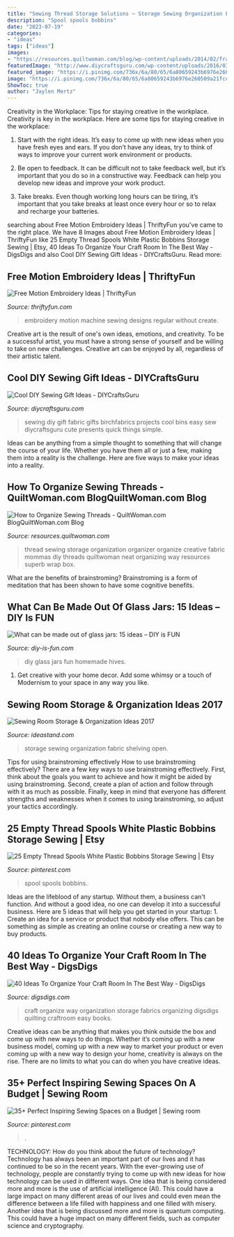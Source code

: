 ```yaml
---
title: "Sewing Thread Storage Solutions ~ Storage Sewing Organization Fabric Shelving Open"
description: "Spool spools bobbins"
date: "2023-07-19"
categories:
- "ideas"
tags: ["ideas"]
images:
- "https://resources.quiltwoman.com/blog/wp-content/uploads/2014/02/framed-thread-organizer.jpg"
featuredImage: "http://www.diycraftsguru.com/wp-content/uploads/2016/03/06-sewing-gifts-featured-image.jpg"
featured_image: "https://i.pinimg.com/736x/6a/80/65/6a80659243b6976e260509a21fcc0b3f.jpg"
image: "https://i.pinimg.com/736x/6a/80/65/6a80659243b6976e260509a21fcc0b3f.jpg"
ShowToc: true
author: "Jaylen Mertz"
---
```



Creativity in the Workplace: Tips for staying creative in the workplace.
Creativity is key in the workplace. Here are some tips for staying creative in the workplace:
1. Start with the right ideas. It’s easy to come up with new ideas when you have fresh eyes and ears. If you don’t have any ideas, try to think of ways to improve your current work environment or products.

2. Be open to feedback. It can be difficult not to take feedback well, but it’s important that you do so in a constructive way. Feedback can help you develop new ideas and improve your work product.

3. Take breaks. Even though working long hours can be tiring, it’s important that you take breaks at least once every hour or so to relax and recharge your batteries.

	

		
searching about Free Motion Embroidery Ideas | ThriftyFun you've came to the right place. We have 8 Images about Free Motion Embroidery Ideas | ThriftyFun like 25 Empty Thread Spools White Plastic Bobbins Storage Sewing | Etsy, 40 Ideas To Organize Your Craft Room In The Best Way - DigsDigs and also Cool DIY Sewing Gift Ideas - DIYCraftsGuru. Read more:
		
    
## Free Motion Embroidery Ideas | ThriftyFun

<img loading=lazy src="https://img.thrfun.com/img/093/926/free_motion_embroidery_l1.jpg" onerror="this.onerror=null;this.src='https://tse1.mm.bing.net/th?id=OIP.WV4YFXX7sfcVC89_nCDE7AHaE8&amp;pid=15.1';" alt="Free Motion Embroidery Ideas | ThriftyFun">

_Source: thriftyfun.com_

>embroidery motion machine sewing designs regular without create. 

	

Creative art is the result of one's own ideas, emotions, and creativity. To be a successful artist, you must have a strong sense of yourself and be willing to take on new challenges. Creative art can be enjoyed by all, regardless of their artistic talent.

    
## Cool DIY Sewing Gift Ideas - DIYCraftsGuru

<img loading=lazy src="http://www.diycraftsguru.com/wp-content/uploads/2016/03/06-sewing-gifts-featured-image.jpg" onerror="this.onerror=null;this.src='https://tse1.mm.bing.net/th?id=OIP.ZJ-OvAdf36MsbKNBsQX4uwHaLH&amp;pid=15.1';" alt="Cool DIY Sewing Gift Ideas - DIYCraftsGuru">

_Source: diycraftsguru.com_

>sewing diy gift fabric gifts birchfabrics projects cool bins easy sew diycraftsguru cute presents quick things simple. 

	

Ideas can be anything from a simple thought to something that will change the course of your life. Whether you have them all or just a few, making them into a reality is the challenge. Here are five ways to make your ideas into a reality.

    
## How To Organize Sewing Threads - QuiltWoman.com BlogQuiltWoman.com Blog

<img loading=lazy src="https://resources.quiltwoman.com/blog/wp-content/uploads/2014/02/framed-thread-organizer.jpg" onerror="this.onerror=null;this.src='https://tse3.mm.bing.net/th?id=OIP.DPcHK59lV31KsDC25KFyjwHaLG&amp;pid=15.1';" alt="How to Organize Sewing Threads - QuiltWoman.com BlogQuiltWoman.com Blog">

_Source: resources.quiltwoman.com_

>thread sewing storage organization organizer organize creative fabric mommas diy threads quiltwoman neat organizing way resources superb wrap box. 

	

What are the benefits of brainstroming?
Brainstroming is a form of meditation that has been shown to have some cognitive benefits.

    
## What Can Be Made Out Of Glass Jars: 15 Ideas – DIY Is FUN

<img loading=lazy src="https://diy-is-fun.com/wp-content/uploads/2015/04/041415_1701_Whatcanbema5.jpg" onerror="this.onerror=null;this.src='https://tse2.mm.bing.net/th?id=OIP.rOkmXfho4sZ1C8-Bp6WaqQHaJ4&amp;pid=15.1';" alt="What can be made out of glass jars: 15 ideas – DIY is FUN">

_Source: diy-is-fun.com_

>diy glass jars fun homemade hives. 

	

1. Get creative with your home decor. Add some whimsy or a touch of Modernism to your space in any way you like. 

    
## Sewing Room Storage &amp; Organization Ideas 2017

<img loading=lazy src="https://ideastand.com/wp-content/uploads/2016/04/sewing-room-organization-storage/19-sewing-room-organization-storage-ideas.jpg" onerror="this.onerror=null;this.src='https://tse4.mm.bing.net/th?id=OIP.bL5i1co3fOxrdCMxubZF7wHaKK&amp;pid=15.1';" alt="Sewing Room Storage &amp; Organization Ideas 2017">

_Source: ideastand.com_

>storage sewing organization fabric shelving open. 

	

Tips for using brainstroming effectively
How to use brainstroming effectively?
There are a few key ways to use brainstroming effectively. First, think about the goals you want to achieve and how it might be aided by using brainstroming. Second, create a plan of action and follow through with it as much as possible. Finally, keep in mind that everyone has different strengths and weaknesses when it comes to using brainstroming, so adjust your tactics accordingly.

    
## 25 Empty Thread Spools White Plastic Bobbins Storage Sewing | Etsy

<img loading=lazy src="https://i.pinimg.com/736x/02/ba/ff/02baff48c12bebbb610a0df05041e29e.jpg" onerror="this.onerror=null;this.src='https://tse3.mm.bing.net/th?id=OIP.2U5SMViDiZAAWQ3AN3x21QHaHZ&amp;pid=15.1';" alt="25 Empty Thread Spools White Plastic Bobbins Storage Sewing | Etsy">

_Source: pinterest.com_

>spool spools bobbins. 

	

Ideas are the lifeblood of any startup. Without them, a business can't function. And without a good idea, no one can develop it into a successful business. Here are 5 ideas that will help you get started in your startup: 1. Create an idea for a service or product that nobody else offers. This can be something as simple as creating an online course or creating a new way to buy products. 
    
## 40 Ideas To Organize Your Craft Room In The Best Way - DigsDigs

<img loading=lazy src="http://www.digsdigs.com/photos/ideas-to-organize-your-craft-room-in-the-best-way-2.jpg" onerror="this.onerror=null;this.src='https://tse3.mm.bing.net/th?id=OIP.MtMS6vlPZ9sntUC9u8JR5AHaJ4&amp;pid=15.1';" alt="40 Ideas To Organize Your Craft Room In The Best Way - DigsDigs">

_Source: digsdigs.com_

>craft organize way organization storage fabrics organizing digsdigs quilting craftroom easy books. 

	

Creative ideas can be anything that makes you think outside the box and come up with new ways to do things. Whether it’s coming up with a new business model, coming up with a new way to market your product or even coming up with a new way to design your home, creativity is always on the rise. There are no limits to what you can do when you have creative ideas.

    
## 35+ Perfect Inspiring Sewing Spaces On A Budget | Sewing Room

<img loading=lazy src="https://i.pinimg.com/736x/6a/80/65/6a80659243b6976e260509a21fcc0b3f.jpg" onerror="this.onerror=null;this.src='https://tse3.mm.bing.net/th?id=OIP.l17eINpD1tBnYiq426HGowHaJ3&amp;pid=15.1';" alt="35+ Perfect Inspiring Sewing Spaces on a Budget | Sewing room">

_Source: pinterest.com_

>. 

	

TECHNOLOGY: How do you think about the future of technology?
Technology has always been an important part of our lives and it has continued to be so in the recent years. With the ever-growing use of technology, people are constantly trying to come up with new ideas for how technology can be used in different ways. One idea that is being considered more and more is the use of artificial intelligence (AI). This could have a large impact on many different areas of our lives and could even mean the difference between a life filled with happiness and one filled with misery. Another idea that is being discussed more and more is quantum computing. This could have a huge impact on many different fields, such as computer science and cryptography.

